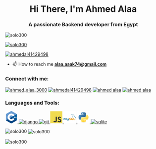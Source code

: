 <h1 align="center">Hi There, I'm Ahmed Alaa</h1>
<h3 align="center">A passionate Backend developer from Egypt</h3>

<p align="left"> <img src="https://komarev.com/ghpvc/?username=solo300&label=Profile%20views&color=0e75b6&style=flat" alt="solo300" /> </p>

<p align="left"> <a href="https://github.com/ryo-ma/github-profile-trophy"><img src="https://github-profile-trophy.vercel.app/?username=solo300" alt="solo300" /></a> </p>

<p align="left"> <a href="https://twitter.com/ahmedal41429498" target="blank"><img src="https://img.shields.io/twitter/follow/ahmedal41429498?logo=twitter&style=for-the-badge" alt="ahmedal41429498" /></a> </p>

- 📫 How to reach me **alaa.aaak74@gmail.com**

<h3 align="left">Connect with me:</h3>
<p align="left">
<a href="https://dev.to/ahmed_alaa_3000" target="blank"><img align="center" src="https://raw.githubusercontent.com/rahuldkjain/github-profile-readme-generator/master/src/images/icons/Social/devto.svg" alt="ahmed_alaa_3000" height="30" width="40" /></a>
<a href="https://twitter.com/ahmedal41429498" target="blank"><img align="center" src="https://raw.githubusercontent.com/rahuldkjain/github-profile-readme-generator/master/src/images/icons/Social/twitter.svg" alt="ahmedal41429498" height="30" width="40" /></a>
<a href="https://linkedin.com/in/ahmed alaa" target="blank"><img align="center" src="https://raw.githubusercontent.com/rahuldkjain/github-profile-readme-generator/master/src/images/icons/Social/linked-in-alt.svg" alt="ahmed alaa" height="30" width="40" /></a>
<a href="https://stackoverflow.com/users/ahmed alaa" target="blank"><img align="center" src="https://raw.githubusercontent.com/rahuldkjain/github-profile-readme-generator/master/src/images/icons/Social/stack-overflow.svg" alt="ahmed alaa" height="30" width="40" /></a>
</p>

<h3 align="left">Languages and Tools:</h3>
<p align="left"> <a href="https://www.w3schools.com/cpp/" target="_blank" rel="noreferrer"> <img src="https://raw.githubusercontent.com/devicons/devicon/master/icons/cplusplus/cplusplus-original.svg" alt="cplusplus" width="40" height="40"/> </a> <a href="https://www.djangoproject.com/" target="_blank" rel="noreferrer"> <img src="https://cdn.worldvectorlogo.com/logos/django.svg" alt="django" width="40" height="40"/> </a> <a href="https://git-scm.com/" target="_blank" rel="noreferrer"> <img src="https://www.vectorlogo.zone/logos/git-scm/git-scm-icon.svg" alt="git" width="40" height="40"/> </a> <a href="https://developer.mozilla.org/en-US/docs/Web/JavaScript" target="_blank" rel="noreferrer"> <img src="https://raw.githubusercontent.com/devicons/devicon/master/icons/javascript/javascript-original.svg" alt="javascript" width="40" height="40"/> </a> <a href="https://www.mysql.com/" target="_blank" rel="noreferrer"> <img src="https://raw.githubusercontent.com/devicons/devicon/master/icons/mysql/mysql-original-wordmark.svg" alt="mysql" width="40" height="40"/> </a> <a href="https://www.python.org" target="_blank" rel="noreferrer"> <img src="https://raw.githubusercontent.com/devicons/devicon/master/icons/python/python-original.svg" alt="python" width="40" height="40"/> </a> <a href="https://www.sqlite.org/" target="_blank" rel="noreferrer"> <img src="https://www.vectorlogo.zone/logos/sqlite/sqlite-icon.svg" alt="sqlite" width="40" height="40"/> </a> </p>

<p><img align="left" src="https://github-readme-stats.vercel.app/api/top-langs?username=solo300&show_icons=true&locale=en&layout=compact" alt="solo300" /></p>

<p>&nbsp;<img align="center" src="https://github-readme-stats.vercel.app/api?username=solo300&show_icons=true&locale=en" alt="solo300" /></p>

<p><img align="center" src="https://github-readme-streak-stats.herokuapp.com/?user=solo300&" alt="solo300" /></p>
